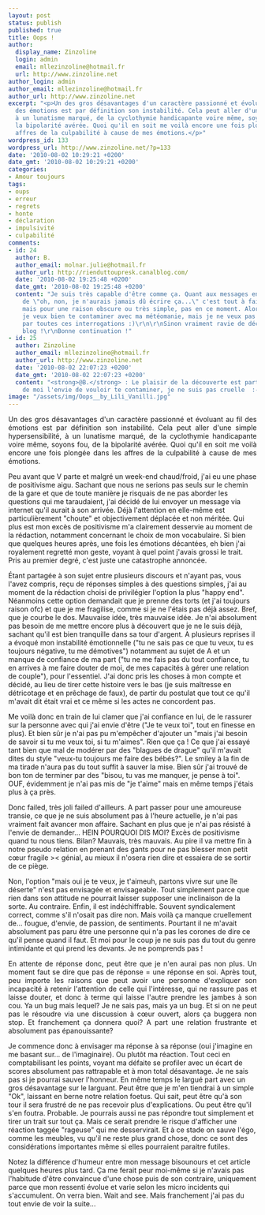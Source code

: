 ```yaml
---
layout: post
status: publish
published: true
title: Oops !
author:
  display_name: Zinzoline
  login: admin
  email: mllezinzoline@hotmail.fr
  url: http://www.zinzoline.net
author_login: admin
author_email: mllezinzoline@hotmail.fr
author_url: http://www.zinzoline.net
excerpt: "<p>Un des gros désavantages d'un caractère passionné et évoluant au fil
  des émotions est par définition son instabilité. Cela peut aller d'une simple hypersensibilité,
  à un lunatisme marqué, de la cyclothymie handicapante voire même, soyons fou, de
  la bipolarité avérée. Quoi qu'il en soit me voilà encore une fois plongée dans les
  affres de la culpabilité à cause de mes émotions.</p>"
wordpress_id: 133
wordpress_url: http://www.zinzoline.net/?p=133
date: '2010-08-02 10:29:21 +0200'
date_gmt: '2010-08-02 10:29:21 +0200'
categories:
- Amour toujours
tags:
- oups
- erreur
- regrets
- honte
- déclaration
- impulsivité
- culpabilité
comments:
- id: 24
  author: B.
  author_email: molnar.julie@hotmail.fr
  author_url: http://rienduttoupresk.canalblog.com/
  date: '2010-08-02 19:25:48 +0200'
  date_gmt: '2010-08-02 19:25:48 +0200'
  content: "Je suis très capable d'être comme ça. Quant aux messages envoyés suivis
    de \"oh, non, je n'aurais jamais dû écrire ça...\" c'est tout à fait mon style,
    mais pour une raison obscure ou très simple, pas en ce moment. Alors en tout cas,
    je veux bien te contaminer avec ma météomanie, mais je ne veux pas être contaminée
    par toutes ces interrogations :)\r\n\r\nSinon vraiment ravie de découvrir un nouveau
    blog !\r\nBonne continuation !"
- id: 25
  author: Zinzoline
  author_email: mllezinzoline@hotmail.fr
  author_url: http://www.zinzoline.net
  date: '2010-08-02 22:07:23 +0200'
  date_gmt: '2010-08-02 22:07:23 +0200'
  content: "<strong>@B.</strong> : Le plaisir de la découverte est partagé ! Loin
    de moi l'envie de vouloir te contaminer, je ne suis pas cruelle  :-|  (quoi que)"
image: "/assets/img/Oops__by_Lili_Vanilli.jpg"
---
```

<p style="text-align: justify;">Un des gros désavantages d'un caractère passionné et évoluant au fil des émotions est par définition son instabilité. Cela peut aller d'une simple hypersensibilité, à un lunatisme marqué, de la cyclothymie handicapante voire même, soyons fou, de la bipolarité avérée. Quoi qu'il en soit me voilà encore une fois plongée dans les affres de la culpabilité à cause de mes émotions.<a id="more"></a><a id="more-133"></a></p>
<p>Peu avant que V parte et malgré un week-end chaud/froid, j'ai eu une phase de positivisme aigu. Sachant que nous ne serions pas seuls sur le chemin de la gare et que de toute manière je risquais de ne pas aborder les questions qui me taraudaient, j'ai décidé de lui envoyer un message via internet qu'il aurait à son arrivée. Déjà l'attention en elle-même est particulièrement "choute" et objectivement déplacée et non méritée. Qui plus est mon excès de positivisme m'a clairement desservie au moment de la rédaction, notamment concernant le choix de mon vocabulaire. Si bien que quelques heures après, une fois les émotions décantées, eh bien j'ai royalement regretté mon geste, voyant à quel point j'avais grossi le trait. Pris au premier degré, c'est juste une catastrophe annoncée.</p>
<p>Étant partagée à son sujet entre plusieurs discours et n'ayant pas, vous l'avez compris, reçu de réponses simples à des questions simples, j'ai au moment de la rédaction choisi de privilégier l'option la plus "happy end". Néanmoins cette option demandait que je prenne des torts (et j'ai toujours raison ofc) et que je me fragilise, comme si je ne l'étais pas déjà assez. Bref, que je courbe le dos. Mauvaise idée, très mauvaise idée. Je n'ai absolument pas besoin de me mettre encore plus à découvert que je ne le suis déjà, sachant qu'il est bien tranquille dans sa tour d'argent. A plusieurs reprises il a évoqué mon instabilité émotionnelle ("tu ne sais pas ce que tu veux, tu es toujours négative, tu me démotives") notamment au sujet de A et un manque de confiance de ma part ("tu ne me fais pas du tout confiance, tu en arrives à me faire douter de moi, de mes capacités à gérer une relation de couple"), pour l'essentiel. J'ai donc pris les choses à mon compte et décidé, au lieu de tirer cette histoire vers le bas (je suis maîtresse en détricotage et en prêchage de faux), de partir du postulat que tout ce qu'il m'avait dit était vrai et ce même si les actes ne concordent pas.</p>
<p>Me voilà donc en train de lui clamer que j'ai confiance en lui, de le rassurer sur la personne avec qui j'ai envie d'être ("Je te veux toi", tout en finesse en plus). Et bien sûr je n'ai pas pu m'empêcher d'ajouter un "mais j'ai besoin de savoir si tu me veux toi, si tu m'aimes". Rien que ça ! Ce que j'ai essayé tant bien que mal de modérer par des "blagues de drague" qu'il m'avait dites du style "veux-tu toujours me faire des bébés?". Le smiley à la fin de ma tirade n'aura pas du tout suffit à sauver la mise. Bien sûr j'ai trouvé de bon ton de terminer par des "bisou, tu vas me manquer, je pense à toi". OUF, évidemment je n'ai pas mis de "je t'aime" mais en même temps j'étais plus à ça près.</p>
<p>Donc failed, très joli failed d'ailleurs. A part passer pour une amoureuse transie, ce que je ne suis absolument pas à l'heure actuelle, je n'ai pas vraiment fait avancer mon affaire. Sachant en plus que je n'ai pas résisté à l'envie de demander... HEIN POURQUOI DIS MOI? Excès de positivisme quand tu nous tiens. Bilan? Mauvais, très mauvais. Au pire il va mettre fin à notre pseudo relation en prenant des gants pour ne pas blesser mon petit cœur fragile &gt;&lt; génial, au mieux il n'osera rien dire et essaiera de se sortir de ce piège.</p>
<p>Non, l'option "mais oui je te veux, je t'aimeuh, partons vivre sur une île déserte" n'est pas envisagée et envisageable. Tout simplement parce que rien dans son attitude ne pourrait laisser supposer une inclinaison de la sorte. Au contraire. Enfin, il est indéchiffrable. Souvent syndicalement correct, comme s'il n'osait pas dire non. Mais voilà ça manque cruellement de... fougue, d'envie, de passion, de sentiments. Pourtant il ne m'avait absolument pas paru être une personne qui n'a pas les corones de dire ce qu'il pense quand il faut. Et moi pour le coup je ne suis pas du tout du genre intimidante et qui prend les devants. Je ne pomprends pas !</p>
<p style="text-align: justify;">En attente de réponse donc, peut être que je n'en aurai pas non plus. Un moment faut se dire que pas de réponse = une réponse en soi. Après tout, peu importe les raisons que peut avoir une personne d'expliquer son incapacité à retenir l'attention de celle qui l'intéresse, qui ne rassure pas et laisse douter, et donc à terme qui laisse l'autre prendre les jambes à son cou. Ya un bug mais lequel? Je ne sais pas, mais ya un bug. Et si on ne peut pas le résoudre via une discussion à cœur ouvert, alors ça buggera non stop. Et franchement ça donnera quoi? A part une relation frustrante et absolument pas épanouissante?</p>
<p>Je commence donc à envisager ma réponse à sa réponse (oui j'imagine en me basant sur... de l'imaginaire). Ou plutôt ma réaction. Tout ceci en comptabilisant les points, voyant ma défaite se profiler avec un écart de scores absolument pas rattrapable et à mon total désavantage. Je ne sais pas si je pourrai sauver l'honneur. En même temps le largué part avec un gros désavantage sur le larguant. Peut être que je m'en tiendrai à un simple "Ok", laissant en berne notre relation foetus. Qui sait, peut être qu'à son tour il sera frustré de ne pas recevoir plus d'explications. Ou peut être qu'il s'en foutra. Probable. Je pourrais aussi ne pas répondre tout simplement et tirer un trait sur tout ça. Mais ce serait prendre le risque d'afficher une réaction taggée "rageuse" qui me desservirait. Et à ce stade on sauve l'égo, comme les meubles, vu qu'il ne reste plus grand chose, donc ce sont des considérations importantes même si elles pourraient paraitre futiles.</p>
<p>Notez la différence d'humeur entre mon message bisounours et cet article quelques heures plus tard. Ça me ferait peur moi-même si je n'avais pas l'habitude d'être convaincue d'une chose puis de son contraire, uniquement parce que mon ressenti évolue et varie selon les micro incidents qui s'accumulent. On verra bien. Wait and see. Mais franchement j'ai pas du tout envie de voir la suite...</p>
